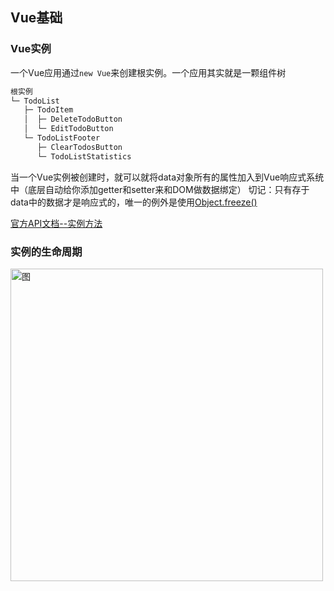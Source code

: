 ## Vue基础
### Vue实例
一个Vue应用通过`new Vue`来创建根实例。一个应用其实就是一颗组件树
```javascript
根实例
└─ TodoList
   ├─ TodoItem
   │  ├─ DeleteTodoButton
   │  └─ EditTodoButton
   └─ TodoListFooter
      ├─ ClearTodosButton
      └─ TodoListStatistics
```
当一个Vue实例被创建时，就可以就将data对象所有的属性加入到Vue响应式系统中（底层自动给你添加getter和setter来和DOM做数据绑定）
切记：只有存于data中的数据才是响应式的，唯一的例外是使用<a href="../../JavaScript基础/notes/ECMA262标准">Object.freeze()</a>

<a href="https://cn.vuejs.org/v2/api/#%E5%AE%9E%E4%BE%8B-property">官方API文档--实例方法</a>

### 实例的生命周期
<img :src="$withBase('/lifecycle.png')" width="500px" alt="图">
